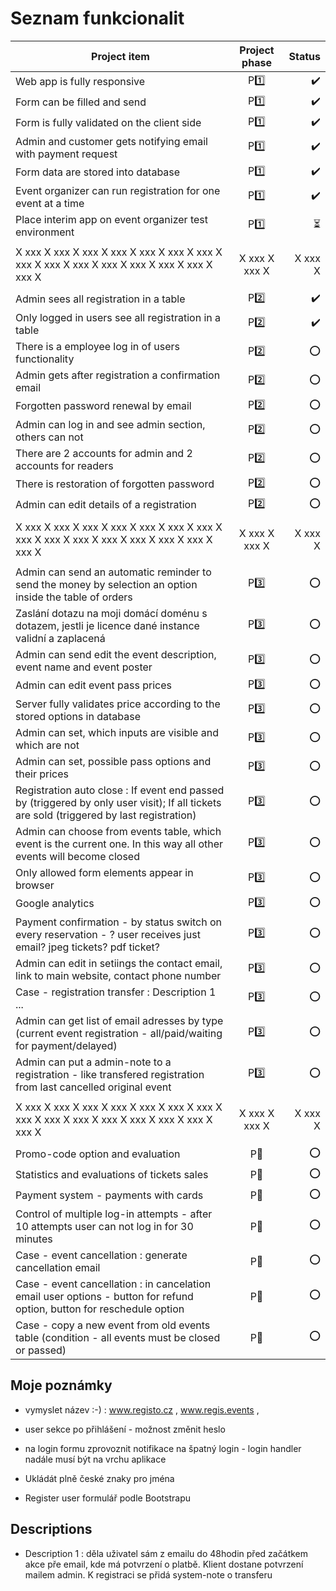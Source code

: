 # Seznam funkcionalit

| Project item                                                                                                                              | Project phase |                   Status |
| ----------------------------------------------------------------------------------------------------------------------------------------- | :-----------: | -----------------------: |
| Web app is fully responsive                                                                                                               |    P:one:     |       :heavy_check_mark: |
| Form can be filled and send                                                                                                               |    P:one:     |       :heavy_check_mark: |
| Form is fully validated on the client side                                                                                                |    P:one:     |       :heavy_check_mark: |
| Admin and customer gets notifying email with payment request                                                                              |    P:one:     |       :heavy_check_mark: |
| Form data are stored into database                                                                                                        |    P:one:     |       :heavy_check_mark: |
| Event organizer can run registration for one event at a time                                                                              |    P:one:     |       :heavy_check_mark: |
| Place interim app on event organizer test environment                                                                                     |    P:one:     | :hourglass_flowing_sand: |
|                                                                                                                                           |               |                          |
| X xxx X xxx X xxx X xxx X xxx X xxx X xxx X xxx X xxx X xxx X xxx X xxx X xxx X xxx X xxx X                                               | X xxx X xxx X |                  X xxx X |
|                                                                                                                                           |               |                          |
| Admin sees all registration in a table                                                                                                    |    P:two:     |       :heavy_check_mark: |
| Only logged in users see all registration in a table                                                                                      |    P:two:     |       :heavy_check_mark: |
| There is a employee log in of users functionality                                                                                         |    P:two:     |                      :o: |
| Admin gets after registration a confirmation email                                                                                        |    P:two:     |                      :o: |
| Forgotten password renewal by email                                                                                                       |    P:two:     |                      :o: |
| Admin can log in and see admin section, others can not                                                                                    |    P:two:     |                      :o: |
| There are 2 accounts for admin and 2 accounts for readers                                                                                 |    P:two:     |                      :o: |
| There is restoration of forgotten password                                                                                                |    P:two:     |                      :o: |
| Admin can edit details of a registration                                                                                                  |    P:two:     |                      :o: |
|                                                                                                                                           |               |                          |
| X xxx X xxx X xxx X xxx X xxx X xxx X xxx X xxx X xxx X xxx X xxx X xxx X xxx X xxx X xxx X                                               | X xxx X xxx X |                  X xxx X |
|                                                                                                                                           |               |                          |
| Admin can send an automatic reminder to send the money by selection an option inside the table of orders                                  |   P:three:    |                      :o: |
| Zaslání dotazu na moji domácí doménu s dotazem, jestli je licence dané instance validní a zaplacená                                       |   P:three:    |                      :o: |
| Admin can send edit the event description, event name and event poster                                                                    |   P:three:    |                      :o: |
| Admin can edit event pass prices                                                                                                          |   P:three:    |                      :o: |
| Server fully validates price according to the stored options in database                                                                  |   P:three:    |                      :o: |
| Admin can set, which inputs are visible and which are not                                                                                 |   P:three:    |                      :o: |
| Admin can set, possible pass options and their prices                                                                                     |   P:three:    |                      :o: |
| Registration auto close : If event end passed by (triggered by only user visit); If all tickets are sold (triggered by last registration) |   P:three:    |                      :o: |
| Admin can choose from events table, which event is the current one. In this way all other events will become closed                       |   P:three:    |                      :o: |
| Only allowed form elements appear in browser                                                                                              |   P:three:    |                      :o: |
| Google analytics                                                                                                                          |   P:three:    |                      :o: |
| Payment confirmation - by status switch on every reservation - ? user receives just email? jpeg tickets? pdf ticket?                      |   P:three:    |                      :o: |
| Admin can edit in setiings the contact email, link to main website, contact phone number                                                  |   P:three:    |                      :o: |
| Case - registration transfer : Description 1 ...                                                                                          |   P:three:    |                      :o: |
| Admin can get list of email adresses by type (current event registration - all/paid/waiting for payment/delayed)                          |   P:three:    |                      :o: |
| Admin can put a admin-note to a registration - like transfered registration from last cancelled original event                            |   P:three:    |                      :o: |
|                                                                                                                                           |               |                          |
| X xxx X xxx X xxx X xxx X xxx X xxx X xxx X xxx X xxx X xxx X xxx X xxx X xxx X xxx X xxx X                                               | X xxx X xxx X |                  X xxx X |
|                                                                                                                                           |               |                          |
| Promo-code option and evaluation                                                                                                          |   P:muscle:   |                      :o: |
| Statistics and evaluations of tickets sales                                                                                               |   P:muscle:   |                      :o: |
| Payment system - payments with cards                                                                                                      |   P:muscle:   |                      :o: |
| Control of multiple log-in attempts - after 10 attempts user can not log in for 30 minutes                                                |   P:muscle:   |                      :o: |
| Case - event cancellation : generate cancellation email                                                                                   |   P:muscle:   |                      :o: |
| Case - event cancellation : in cancelation email user options - button for refund option, button for reschedule option                    |   P:muscle:   |                      :o: |
| Case - copy a new event from old events table (condition - all events must be closed or passed)                                           |   P:muscle:   |                      :o: |

## Moje poznámky

- vymyslet název :-) : www.registo.cz , www.regis.events ,

- user sekce po přihlášení - možnost změnit heslo
- na login formu zprovoznit notifikace na špatný login - login handler nadále musí být na vrchu aplikace
- Ukládát plně české znaky pro jména
- Register user formulář podle Bootstrapu

## Descriptions

- Description 1 : děla uživatel sám z emailu do 48hodin před začátkem akce pře email, kde má potvrzení o platbě. Klient dostane potvrzení mailem admin. K registraci se přidá system-note o transferu
